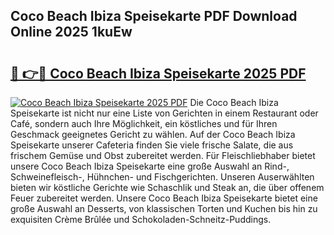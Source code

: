 ## Coco Beach Ibiza Speisekarte PDF Download Online 2025 1kuEw

# <h2><a href="http://gc7fxp.nevu.top/?p=Coco+Beach+Ibiza+Speisekarte">🔗 👉🔴 Coco Beach Ibiza Speisekarte 2025 PDF</a></h2>

[![Coco Beach Ibiza Speisekarte 2025 PDF](https://i.imgur.com/dBaPXMq.png)](http://gc7fxp.nevu.top/?p=Coco+Beach+Ibiza+Speisekarte)
Die Coco Beach Ibiza Speisekarte ist nicht nur eine Liste von Gerichten in einem Restaurant oder Café, sondern auch Ihre Möglichkeit, ein köstliches und für Ihren Geschmack geeignetes Gericht zu wählen. Auf der Coco Beach Ibiza Speisekarte unserer Cafeteria finden Sie viele frische Salate, die aus frischem Gemüse und Obst zubereitet werden. Für Fleischliebhaber bietet unsere Coco Beach Ibiza Speisekarte eine große Auswahl an Rind-, Schweinefleisch-, Hühnchen- und Fischgerichten. Unseren Auserwählten bieten wir köstliche Gerichte wie Schaschlik und Steak an, die über offenem Feuer zubereitet werden. Unsere Coco Beach Ibiza Speisekarte bietet eine große Auswahl an Desserts, von klassischen Torten und Kuchen bis hin zu exquisiten Crème Brûlée und Schokoladen-Schneitz-Puddings.

